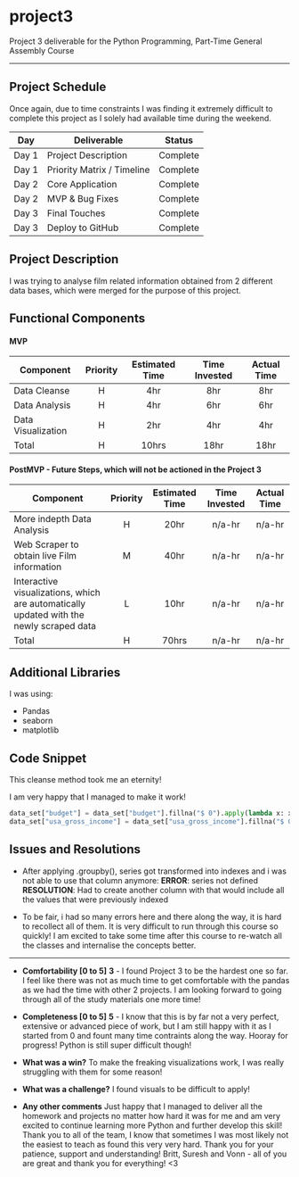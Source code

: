 # project3
Project 3 deliverable for the Python Programming, Part-Time General Assembly Course

-----------------------------------------------------------------------------------

## Project Schedule

Once again, due to time constraints I was finding it extremely difficult to complete this project as I solely had available time during the weekend.

|  Day | Deliverable | Status
|---|---| ---|
|Day 1| Project Description | Complete
|Day 1| Priority Matrix / Timeline | Complete
|Day 2| Core Application | Complete
|Day 2| MVP & Bug Fixes | Complete
|Day 3| Final Touches | Complete
|Day 3| Deploy to GitHub | Complete

## Project Description
I was trying to analyse film related information obtained from 2 different data bases, which were merged for the purpose of this project.

## Functional Components

#### MVP
| Component | Priority | Estimated Time | Time Invested | Actual Time |
| --- | :---: |  :---: | :---: | :---: |
| Data Cleanse | H | 4hr | 8hr | 8hr|
| Data Analysis  | H | 4hr | 6hr | 6hr|
| Data Visualization  | H | 2hr | 4hr | 4hr|
| Total | H | 10hrs| 18hr | 18hr |

#### PostMVP - Future Steps, which will not be actioned in the Project 3
| Component | Priority | Estimated Time | Time Invested | Actual Time |
| --- | :---: |  :---: | :---: | :---: |
| More indepth Data Analysis | H | 20hr | n/a-hr | n/a-hr|
| Web Scraper to obtain live Film information | M | 40hr | n/a-hr | n/a-hr|
| Interactive visualizations, which are automatically updated with the newly scraped data | L | 10hr | n/a-hr | n/a-hr|
| Total | H | 70hrs| n/a-hr | n/a-hr |


## Additional Libraries
I was using:
- Pandas
- seaborn
- matplotlib

## Code Snippet

This cleanse method took me an eternity!

I am very happy that I managed to make it work!

```python
data_set["budget"] = data_set["budget"].fillna("$ 0").apply(lambda x: x.split(" ")[1])
data_set["usa_gross_income"] = data_set["usa_gross_income"].fillna("$ 0").apply(lambda x: x.split(" ")[1])
```

## Issues and Resolutions
- After applying .groupby(), series got transformed into indexes and i was not able to use that column anymore:
**ERROR**:  series not defined                                
**RESOLUTION**: Had to create another column with that would include all the values that were previously indexed


- To be fair, i had so many errors here and there along the way, it is hard to recollect all of them. It is very difficult to run through this course so quickly!
I am excited to take some time after this course to re-watch all the classes and internalise the concepts better.

-----------------------------------------------------------------------------------

- **Comfortability [0 to 5]**
**3** - I found Project 3 to be the hardest one so far. I feel like there was not as much time to get comfortable with the pandas as we had the time with other 2 projects.
I am looking forward to going through all of the study materials one more time!

- **Completeness [0 to 5]**
**5** - I know that this is by far not a very perfect, extensive or advanced piece of work, but I am still happy with it as I started from 0 and fount many time contraints along the way.
Hooray for progress! Python is still super difficult though!

- **What was a win?**
To make the freaking visualizations work, I was really struggling with them for some reason!

- **What was a challenge?**
I found visuals to be difficult to apply!

- **Any other comments**
Just happy that I managed to deliver all the homework and projects no matter how hard it was for me and am very excited to continue learning more Python and further develop this skill!
Thank you to all of the team, I know that sometimes I was most likely not the easiest to teach as found this very very hard.
Thank you for your patience, support and understanding! Britt, Suresh and Vonn - all of you are great and thank you for everything! <3
